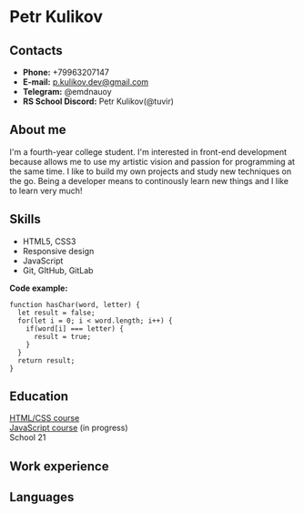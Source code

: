 <!-- Имя и фамилия
Контакты для связи
Краткая информация о себе (ваша цель и приоритеты, подчеркните свои сильные стороны, расскажите о своём опыте работы, если опыта работы нет, расскажите о своём стремлении учиться и узнавать новое)
Навыки (языки программирования, фреймворки, методологии, системы контроля версий и инструменты разработки, которыми вы владеете)
Примеры кода
Опыт работы. Junior Dev может перечислить учебные проекты с указанием использованных навыков и ссылками на исходный код.
Образование (включая пройденные курсы и тренинги)
Английский язык (уровень английского языка, если была языковая практика, расскажите о ней) -->

# Petr Kulikov

## Contacts

- **Phone:** +79963207147
- **E-mail:** p.kulikov.dev@gmail.com
- **Telegram:** @emdnauoy
- **RS School Discord:** Petr Kulikov(@tuvir)

## About me

I'm a fourth-year college student. I'm interested in front-end development because allows me to use my artistic vision and passion for programming at the same time. I like to build my own projects and study new techniques on the go. Being a developer means to continously learn new things and I like to learn very much!

## Skills

- HTML5, CSS3
- Responsive design
- JavaScript
- Git, GItHub, GitLab

**Code example:**

```
function hasChar(word, letter) {
  let result = false;
  for(let i = 0; i < word.length; i++) {
    if(word[i] === letter) {
      result = true;
    }
  }
  return result;
}
```

## Education

[HTML/CSS course](https://www.udemy.com/course/design-and-develop-a-killer-website-with-html5-and-css3/)  
[JavaScript course](https://www.udemy.com/course/the-complete-javascript-course/) (in progress)  
School 21

## Work experience

## Languages
